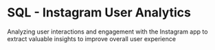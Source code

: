 # SQL - Instagram User Analytics
Analyzing user interactions and engagement with the Instagram app to extract valuable insights to improve overall user experience
